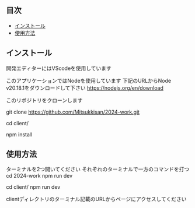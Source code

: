 ## 目次
- [インストール](#インストール)
- [使用方法](#インストール)

## インストール
開発エディターにはVScodeを使用しています

このアプリケーションではNodeを使用しています
下記のURLからNode v20.18.1をダウンロードして下さい
https://nodejs.org/en/download

このリポジトリをクローンします

git clone https://github.com/Mitsukkisan/2024-work.git

cd client/

npm install 

## 使用方法

ターミナルを2つ開いてください
それぞれのターミナルで一方のコマンドを打つ
cd 2024-work
npm run dev

cd client/
npm run dev

clientディレクトリのターミナル記載のURLからページにアクセスしてください

